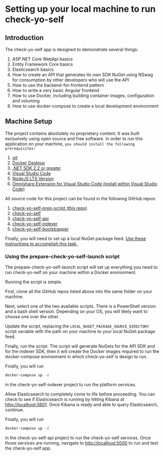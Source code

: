# Setting up your local machine to run check-yo-self

## Introduction

The check-yo-self app is designed to demonstrate several things:

1. ASP<i>.</i>NET Core WebApi basics
2. Entity Framework Core basics
3. Elasticsearch basics
4. How to create an API that generates its own SDK NuGet using NSwag
for consumption by other developers who will use the API
5. How to use the backend-for-frontend pattern
6. How to write a very basic Angular frontend
7. How to use Docker, including building container images, configuration
and voluming
8. How to use docker-compose to create a local development environment

## Machine Setup

The project contains absolutely no proprietary content. It was built
exclusively using open source and free software. In order to run this
application on your machine, `you should install the following prerequisites:`

1. [git](https://git-scm.com/downloads)
2. [Docker Desktop](https://www.docker.com/products/docker-desktop)
3. [.NET SDK 2.2 or greater](https://dotnet.microsoft.com/download)
4. [Visual Studio Code](https://code.visualstudio.com/download)
5. [NodeJS LTS Version](https://nodejs.org/en/download/)
6. [Omnisharp Extension for Visual Studio Code (install within Visual Studio Code)](https://marketplace.visualstudio.com/items?itemName=ms-vscode.csharp)

All source code for this project can be found in the following GitHub repos:

1. [check-yo-self-prep-script (this repo)](https://github.com/tylertechgraves/check-yo-self-prep-script)
2. [check-yo-self](https://github.com/tylertechgraves/check-yo-self)
3. [check-yo-self-api](https://github.com/tylertechgraves/check-yo-self-api)
4. [check-yo-self-indexer](https://github.com/tylertechgraves/check-yo-self-indexer)
5. [check-yo-self-bootstrapper](https://github.com/tylertechgraves/check-yo-self-bootstrapper)

Finally, you will need to set up a local NuGet package feed.
[Use these instructions to accomplish this task.](https://docs.microsoft.com/en-us/nuget/hosting-packages/local-feeds)

### Using the prepare-check-yo-self-launch script

The prepare-check-yo-self-launch script will set up everything you need to run
check-yo-self on your machine within a Docker environment.

Running the script is simple.

First, clone all the GitHub repos listed above into the same folder on your machine.

Next, select one of the two available scripts. There is a PowerShell version
and a bash shell version. Depending on your OS, you will likely want to choose
one over the other.

Update the script, replacing the `LOCAL_NUGET_PACKAGE_SOURCE_DIRECTORY`
script variable with the path on your machine to your local NuGet package feed.

Finally, run the script.  The script will generate NuGets for the API SDK
and for the indexer SDK, then it will create the Docker images required
to run the docker-compose environment in which check-yo-self is design to run.

Finally, you will run

```bash
docker-compose up -d
```

in the check-yo-self-indexer project to run the platform services.

Allow Elasticsearch to completely come to life before proceeding.
You can check to see if Elasticsearch is running by hitting Kibana at
[http://localhost:5601](http://localhost:5601).  Once Kibana is ready
and able to query Elasticsearch, continue.

Finally, you will run

```bash
docker-compose up -d
```

in the check-yo-self-api project to run the check-yo-self services.
Once those services are running, navigate to [http://localhost:5000](http://localhost:5000)
to run and test the check-yo-self app.
